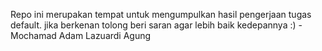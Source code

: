 Repo ini merupakan tempat untuk mengumpulkan hasil pengerjaan tugas default.
jika berkenan tolong beri saran agar lebih baik kedepannya :)
-Mochamad Adam Lazuardi Agung
